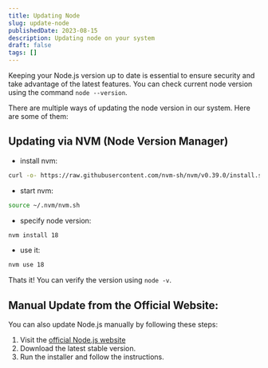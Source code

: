 ```yaml
---
title: Updating Node
slug: update-node
publishedDate: 2023-08-15
description: Updating node on your system
draft: false
tags: []
---
```


Keeping your Node.js version up to date is essential to ensure security and take advantage of the latest features. You can check current node version using the command `node --version`.

There are multiple ways of updating the node version in our system. Here are some of them:

## Updating via NVM (Node Version Manager)

-   install nvm:

```bash
curl -o- https://raw.githubusercontent.com/nvm-sh/nvm/v0.39.0/install.sh | bash
```

-   start nvm:

```bash
source ~/.nvm/nvm.sh
```

-   specify node version:

```bash
nvm install 18
```

-   use it:

```bash
nvm use 18
```

Thats it! You can verify the version using `node -v`.

## Manual Update from the Official Website:

You can also update Node.js manually by following these steps:

1. Visit the [official Node.js website](https://nodejs.org/)
2. Download the latest stable version.
3. Run the installer and follow the instructions.
